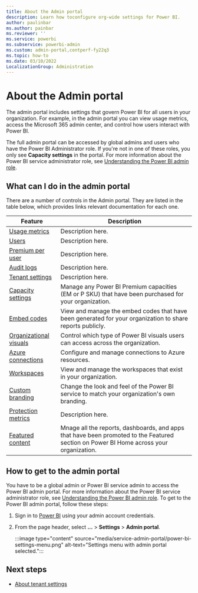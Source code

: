 ```yaml
---
title: About the Admin portal
description: Learn how toconfigure org-wide settings for Power BI.
author: paulinbar
ms.author: painbar
ms.reviewer: ''
ms.service: powerbi
ms.subservice: powerbi-admin
ms.custom: admin-portal,contperf-fy22q3
ms.topic: how-to
ms.date: 03/10/2022
LocalizationGroup: Administration
---
```


# About the Admin portal

The admin portal includes settings that govern Power BI for all users in your organization. For example, in the admin portal you can view usage metrics, access  the Microsoft 365 admin center, and control how users interact with Power BI.

The full admin portal can be accessed by global admins and users who have the Power BI Administrator role. If you're not in one of these roles, you only see **Capacity settings** in the portal. For more information about the Power BI service administrator role, see [Understanding the Power BI admin role](service-admin-role.md).

## What can I do in the admin portal

There are a number of controls in the Admin portal. They are listed in the table below, which provides links relevant documentation for each one.

| Feature  | Description  |
| --- | --- |
| [Usage metrics](service-admin-portal-usage-metrics.md) | Description here. |
| [Users](service-admin-portal-users.md) | Description here. |
| [Premium per user](service-admin-portal-premium-per-user.md) | Description here. |
| [Audit logs](service-admin-portal-audit-logs.md) | Description here. |
| [Tenant settings](service-admin-portal-about-tenant-settings.md) | Description here. |
| [Capacity settings](service-admin-portal-capacity-settings.md) | Manage any Power BI Premium capacities (EM or P SKU) that have been purchased for your organization. |
| [Embed codes](service-admin-portal-embed-codes.md) | View and manage the embed codes that have been generated for your organization to share reports publicly. |
| [Organizational visuals](organizational-visuals.md#organizational-visuals) | Control which type of Power BI visuals users can access across the organization. |
| [Azure connections](service-admin-portal-azure-connections.md) | Configure and manage connections to Azure resources. |
| [Workspaces](service-admin-portal-workspaces.md) | View and manage the workspaces that exist in your organization. |
| [Custom branding](service-admin-portal-custom-branding.md) |  Change the look and feel of the Power BI service to match your organization's own branding. |
| [Protection metrics](service-admin-portal-protection-metrics.md) | Description here. |
| [Featured content](service-admin-portal-featured-content.md) |  Mnage all the reports, dashboards, and apps that have been promoted to the Featured section on Power BI Home across your organization. |

## How to get to the admin portal

You have to be a global admin or Power BI service admin to access the Power BI admin portal. For more information about the Power BI service administrator role, see [Understanding the Power BI admin role](service-admin-role.md). To get to the Power BI admin portal, follow these steps:

1. Sign in to [Power BI](https://app.powerbi.com) using your admin account credentials.

1. From the page header, select **...** > **Settings** > **Admin portal**.

   :::image type="content" source="media/service-admin-portal/power-bi-settings-menu.png" alt-text="Settings menu with admin portal selected.":::

## Next steps

* [About tenant settings](service-admin-portal-tenant-settings.md)